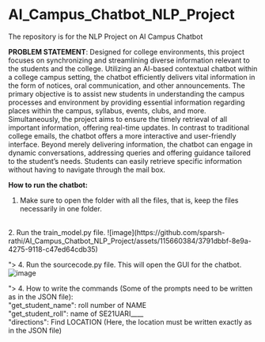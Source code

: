 # AI_Campus_Chatbot_NLP_Project
The repository is for the NLP Project on AI Campus Chatbot

**PROBLEM STATEMENT**: Designed for college environments, this project focuses on synchronizing and streamlining diverse information relevant to the students and the college. Utilizing an AI-based contextual chatbot within a college campus setting, the chatbot efficiently delivers vital information in the form of notices, oral communication, and other announcements. The primary objective is to assist new students in understanding the campus processes and environment by providing essential information regarding places within the campus, syllabus, events, clubs, and more. Simultaneously, the project aims to ensure the timely retrieval of all important information, offering real-time updates. In contrast to traditional college emails, the chatbot offers a more interactive and user-friendly interface. Beyond merely delivering information, the chatbot can engage in dynamic conversations, addressing queries and offering guidance tailored to the student’s needs. Students can easily retrieve specific information without having to navigate through the mail box.


**How to run the chatbot:**
<br>
1. Make sure to open the folder with all the files, that is, keep the files necessarily in one folder.
<br>
2. Run the train_model.py file.
![image](https://github.com/sparsh-rathi/AI_Campus_Chatbot_NLP_Project/assets/115660384/3791dbbf-8e9a-4275-9118-c47ed64cdb35)

">
4. Run the sourcecode.py file. This will open the GUI for the chatbot.
![image](https://github.com/sparsh-rathi/AI_Campus_Chatbot_NLP_Project/assets/115660384/92818d4a-d1db-49ab-bffe-ed5638c46a32)

">
4. How to write the commands (Some of the prompts need to be written as in the JSON file):
   <br>
   "get_student_name": roll number of NAME
   <br>
   "get_student_roll": name of SE21UARI____
   <br>
   "directions": Find LOCATION (Here, the location must be written exactly as in the JSON file)
   <br>
   
   
